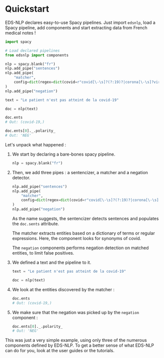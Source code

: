 # Quickstart

EDS-NLP declares easy-to-use Spacy pipelines. Just import `edsnlp`, load a Spacy pipeline, add components and start extracting data from French medical notes !

```python
import spacy

# Load declared pipelines
from edsnlp import components

nlp = spacy.blank("fr")
nlp.add_pipe("sentences")
nlp.add_pipe(
    "matcher",
    config=dict(regex=dict(covid=r"covid[\-\s]?(?:19)?|corona[\-\s]?virus")),
)
nlp.add_pipe("negation")

text = "Le patient n'est pas atteint de la covid-19"

doc = nlp(text)

doc.ents
# Out: (covid-19,)

doc.ents[0]._.polarity_
# Out: 'NEG'
```

Let's unpack what happened :

1. We start by declaring a bare-bones spacy pipeline.

   ```python
   nlp = spacy.blank("fr")
   ```

2. Then, we add three pipes : a sentencizer, a matcher and a negation detector.

   ```python
   nlp.add_pipe("sentences")
   nlp.add_pipe(
       "matcher",
       config=dict(regex=dict(covid=r"covid[\-\s]?(?:19)?|corona[\-\s]?virus")),
   )
   nlp.add_pipe("negation")
   ```

   As the name suggests, the sentencizer detects sentences and populates the `doc.sents` attribute.

   The matcher extracts entities based on a dictionary of terms or regular expressions. Here, the component looks for synonyms of covid.

   The `negation` components performs negation detection on matched entities, to limit false positives.

3. We defined a text and the pipeline to it.

   ```python
   text = "Le patient n'est pas atteint de la covid-19"

   doc = nlp(text)
   ```

4. We look at the entities discovered by the matcher :

   ```python
   doc.ents
   # Out: (covid-19,)
   ```

5. We make sure that the negation was picked up by the `negation` component :
   ```python
   doc.ents[0]._.polarity_
   # Out: 'NEG'
   ```

This was just a very simple example, using only three of the numerous components defined by EDS-NLP. To get a better sense of what EDS-NLP can do for you, look at the user guides or the tutorials.
